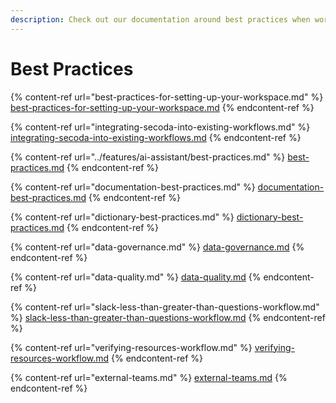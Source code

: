 ```yaml
---
description: Check out our documentation around best practices when working with Secoda.
---
```


# Best Practices

{% content-ref url="best-practices-for-setting-up-your-workspace.md" %}
[best-practices-for-setting-up-your-workspace.md](best-practices-for-setting-up-your-workspace.md)
{% endcontent-ref %}

{% content-ref url="integrating-secoda-into-existing-workflows.md" %}
[integrating-secoda-into-existing-workflows.md](integrating-secoda-into-existing-workflows.md)
{% endcontent-ref %}

{% content-ref url="../features/ai-assistant/best-practices.md" %}
[best-practices.md](../features/ai-assistant/best-practices.md)
{% endcontent-ref %}

{% content-ref url="documentation-best-practices.md" %}
[documentation-best-practices.md](documentation-best-practices.md)
{% endcontent-ref %}

{% content-ref url="dictionary-best-practices.md" %}
[dictionary-best-practices.md](dictionary-best-practices.md)
{% endcontent-ref %}

{% content-ref url="data-governance.md" %}
[data-governance.md](data-governance.md)
{% endcontent-ref %}

{% content-ref url="data-quality.md" %}
[data-quality.md](data-quality.md)
{% endcontent-ref %}

{% content-ref url="slack-less-than-greater-than-questions-workflow.md" %}
[slack-less-than-greater-than-questions-workflow.md](slack-less-than-greater-than-questions-workflow.md)
{% endcontent-ref %}

{% content-ref url="verifying-resources-workflow.md" %}
[verifying-resources-workflow.md](verifying-resources-workflow.md)
{% endcontent-ref %}

{% content-ref url="external-teams.md" %}
[external-teams.md](external-teams.md)
{% endcontent-ref %}
